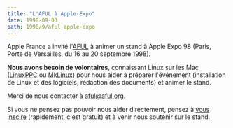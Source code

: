 ```yaml
---
title: "L'AFUL à Apple-Expo"
date: 1998-09-03
path: 1998/9/aful-apple-expo
---
```


<P>
Apple France a invité l'<A HREF="http://www.aful.org/">AFUL</A> à animer
un stand à <A HRF="http://www.apple.fr">Apple Expo 98</A> (Paris, Porte
de Versailles, du 16 au 20 septembre 1998).
</P>

<P>
<B>Nous avons besoin de volontaires</B>, connaissant Linux sur les Mac
(<A HREF="http://www.linuxppc.org/">LinuxPPC</A> ou
<A HREF="http://www.mklinux.org/">MkLinux</A>) pour nous aider à préparer
l'évênement (installation de Linux et des logiciels, rédaction
des documents) et animer le stand.
</P>

<P>
Merci de nous contacter à <A HREF="mailto:aful@aful.org">aful@aful.org</A>.
</P>

<P>
Si vous ne pensez pas pouvoir nous aider directement, pensez à
<A HREF="http://www.apple.fr/flexmail/badgeform.html">vous inscire</A>
(rapidement, c'est gratuit) et à venir nous soutenir sur le stand.
</P>


